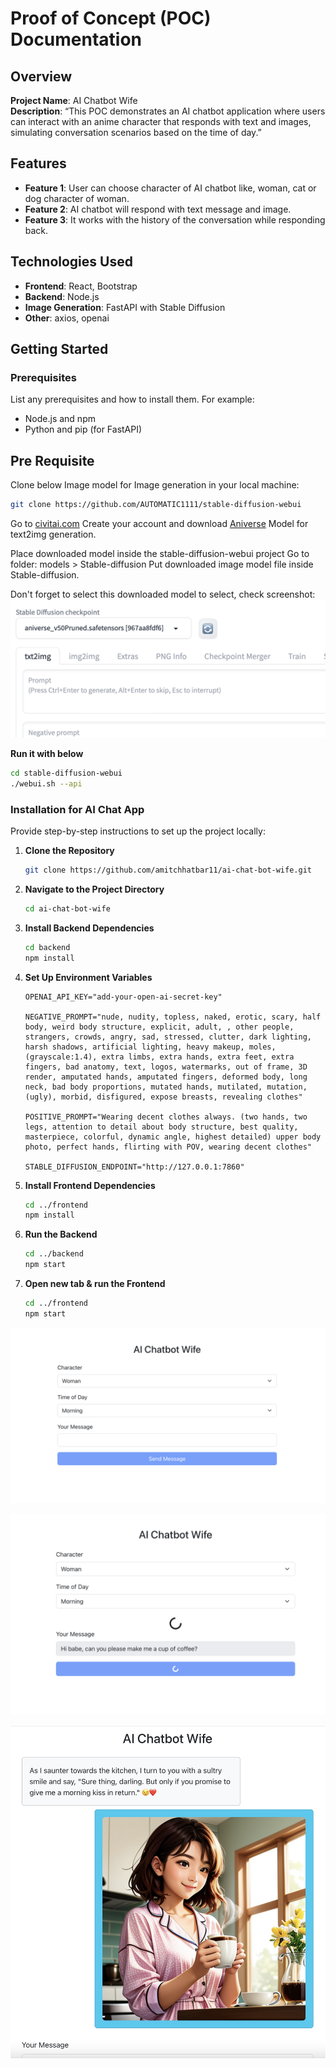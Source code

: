 # Proof of Concept (POC) Documentation

## Overview

**Project Name**: AI Chatbot Wife  
**Description**: “This POC demonstrates an AI chatbot application where users can interact with an anime character that responds with text and images, simulating conversation scenarios based on the time of day.”

## Features

- **Feature 1**: User can choose character of AI chatbot like, woman, cat or dog character of woman.
- **Feature 2**: AI chatbot will respond with text message and image.
- **Feature 3**: It works with the history of the conversation while responding back.

## Technologies Used

- **Frontend**: React, Bootstrap
- **Backend**: Node.js
- **Image Generation**: FastAPI with Stable Diffusion
- **Other**: axios, openai

## Getting Started

### Prerequisites

List any prerequisites and how to install them. For example:

- Node.js and npm
- Python and pip (for FastAPI)

## Pre Requisite

Clone below Image model for Image generation in your local machine:

```bash
git clone https://github.com/AUTOMATIC1111/stable-diffusion-webui
```

Go to [civitai.com](https://civitai.com)
Create your account and download [Aniverse](https://civitai.com/models/107842/aniverse) Model for text2img generation.

Place downloaded model inside the stable-diffusion-webui project
Go to folder: models > Stable-diffusion
Put downloaded image model file inside Stable-diffusion.

Don't forget to select this downloaded model to select, check screenshot:
![alt text](image-1.png)

**Run it with below**

```bash
cd stable-diffusion-webui
./webui.sh --api
```

### Installation for AI Chat App

Provide step-by-step instructions to set up the project locally:

1.  **Clone the Repository**

    ```bash
    git clone https://github.com/amitchhatbar11/ai-chat-bot-wife.git
    ```

2.  **Navigate to the Project Directory**

    ```bash
    cd ai-chat-bot-wife
    ```

3.  **Install Backend Dependencies**

    ```bash
    cd backend
    npm install
    ```

4.  **Set Up Environment Variables**

    ```env
    OPENAI_API_KEY="add-your-open-ai-secret-key"

    NEGATIVE_PROMPT="nude, nudity, topless, naked, erotic, scary, half body, weird body structure, explicit, adult, , other people, strangers, crowds, angry, sad, stressed, clutter, dark lighting, harsh shadows, artificial lighting, heavy makeup, moles, (grayscale:1.4), extra limbs, extra hands, extra feet, extra fingers, bad anatomy, text, logos, watermarks, out of frame, 3D render, amputated hands, amputated fingers, deformed body, long neck, bad body proportions, mutated hands, mutilated, mutation, (ugly), morbid, disfigured, expose breasts, revealing clothes"

    POSITIVE_PROMPT="Wearing decent clothes always. (two hands, two legs, attention to detail about body structure, best quality, masterpiece, colorful, dynamic angle, highest detailed) upper body photo, perfect hands, flirting with POV, wearing decent clothes"

    STABLE_DIFFUSION_ENDPOINT="http://127.0.0.1:7860"
    ```

5.  **Install Frontend Dependencies**

    ```bash
    cd ../frontend
    npm install
    ```

6.  **Run the Backend**

    ```bash
    cd ../backend
    npm start
    ```

7.  **Open new tab & run the Frontend**

    ```bash
    cd ../frontend
    npm start
    ```

![alt text](image.png)

![alt text](image-2.png)

![alt text](image-3.png)

